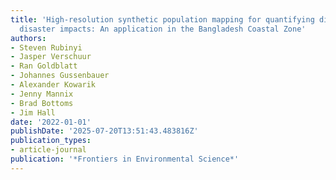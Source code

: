 ```yaml
---
title: 'High-resolution synthetic population mapping for quantifying disparities in
  disaster impacts: An application in the Bangladesh Coastal Zone'
authors:
- Steven Rubinyi
- Jasper Verschuur
- Ran Goldblatt
- Johannes Gussenbauer
- Alexander Kowarik
- Jenny Mannix
- Brad Bottoms
- Jim Hall
date: '2022-01-01'
publishDate: '2025-07-20T13:51:43.483816Z'
publication_types:
- article-journal
publication: '*Frontiers in Environmental Science*'
---
```

